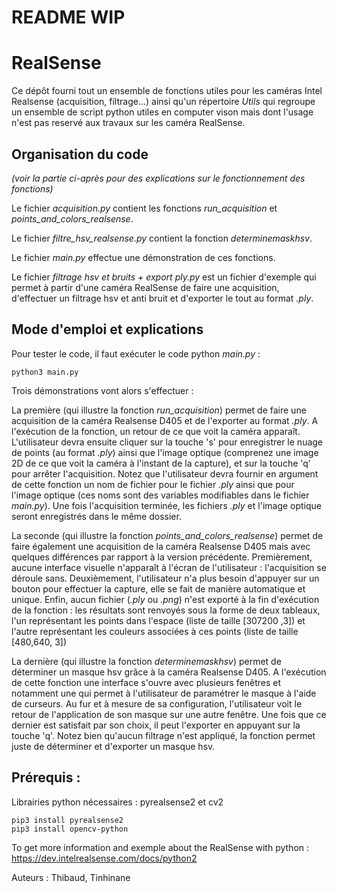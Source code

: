 README WIP
==========

# RealSense

Ce dépôt fourni tout un ensemble de fonctions utiles pour les caméras Intel Realsense (acquisition, filtrage...) ainsi qu'un répertoire *Utils* qui regroupe un ensemble de script python utiles en computer vison mais dont l'usage n'est pas reservé aux travaux sur les caméra RealSense. 

## Organisation du code
*(voir la partie ci-après pour des explications sur le fonctionnement des fonctions)*

Le fichier *acquisition.py* contient les fonctions *run_acquisition* et *points_and_colors_realsense*.

Le fichier *filtre_hsv_realsense.py* contient la fonction *determinemaskhsv*.

Le fichier *main.py* effectue une démonstration de ces fonctions.

Le fichier *filtrage hsv et bruits + export ply.py* est un fichier d'exemple qui permet à partir d'une caméra RealSense de faire une acquisition, d'effectuer un filtrage hsv et anti bruit et d'exporter le tout au format *.ply*.

## Mode d'emploi et explications

Pour tester le code, il faut exécuter le code python *main.py* :

```console
python3 main.py
```

Trois démonstrations vont alors s'effectuer :

La première (qui illustre la fonction *run_acquisition*) permet de faire une acquisition de la caméra Realsense D405 et de l'exporter au format *.ply*. A l'exécution de la fonction, un retour de ce que voit la caméra apparaît. L'utilisateur devra ensuite cliquer sur la touche 's' pour enregistrer le nuage de points (au format *.ply*) ainsi que l'image optique (comprenez une image 2D de ce que voit la caméra à l'instant de la capture), et sur la touche 'q' pour arrêter l'acquisition. Notez que l'utilisateur devra fournir en argument de cette fonction un nom de fichier pour le fichier *.ply* ainsi que pour l'image optique (ces noms sont des variables modifiables dans le fichier *main.py*). Une fois l'acquisition terminée, les fichiers *.ply* et l'image optique seront enregistrés dans le même dossier.

La seconde (qui illustre la fonction *points_and_colors_realsense*) permet de faire également une acquisition de la caméra Realsense D405 mais avec quelques différences par rapport à la version précédente. Premièrement, aucune interface visuelle n'apparaît à l'écran de l'utilisateur : l'acquisition se déroule sans. Deuxièmement, l'utilisateur n'a plus besoin d'appuyer sur un bouton pour effectuer la capture, elle se fait de manière automatique et unique. Enfin, aucun fichier (*.ply* ou *.png*) n'est exporté à la fin d'exécution de la fonction : les résultats sont renvoyés sous la forme de deux tableaux, l'un représentant les points dans l'espace (liste de taille [307200 ,3]) et l'autre représentant les couleurs associées à ces points (liste de taille [480,640, 3])  

La dernière (qui illustre la fonction *determinemaskhsv*) permet de déterminer un masque hsv grâce à la caméra Realsense D405. A l'exécution de cette fonction une interface s'ouvre avec plusieurs fenêtres et notamment une qui permet à l'utilisateur de paramétrer le masque à l'aide de curseurs. Au fur et à mesure de sa configuration, l'utilisateur voit le retour de l'application de son masque sur une autre fenêtre. Une fois que ce dernier est satisfait par son choix, il peut l'exporter en appuyant sur la touche 'q'. Notez bien qu'aucun filtrage n'est appliqué, la fonction permet juste de déterminer et d'exporter un masque hsv.

## Prérequis :
Librairies python nécessaires : pyrealsense2 et cv2
```console
pip3 install pyrealsense2
pip3 install opencv-python
```

To get more information and exemple about the RealSense with python : https://dev.intelrealsense.com/docs/python2

Auteurs : Thibaud, Tinhinane

